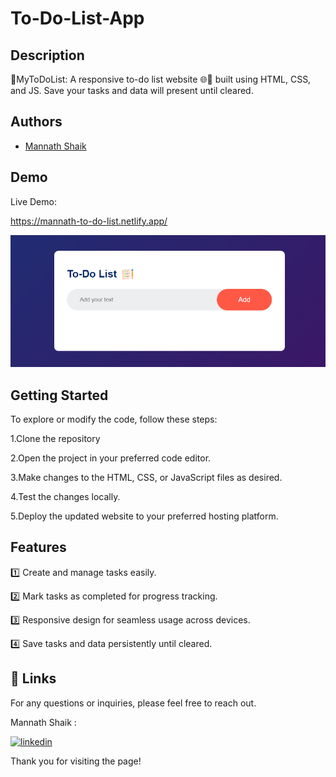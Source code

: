 # To-Do-List-App

## Description 

📝MyToDoList: A responsive to-do list website 🌐📱 built using HTML, CSS, and JS. Save your tasks and data will present until cleared.

## Authors

- [Mannath Shaik](https://www.github.com/mannath93478) 


## Demo

Live Demo:

https://mannath-to-do-list.netlify.app/

![alt text](images/demo.png)
    
## Getting Started

To explore or modify the code, follow these steps:

1.Clone the repository

2.Open the project in your preferred code editor.

3.Make changes to the HTML, CSS, or JavaScript files as desired.

4.Test the changes locally.

5.Deploy the updated website to your preferred hosting platform.


## Features

1️⃣ Create and manage tasks easily.

2️⃣ Mark tasks as completed for progress tracking.

3️⃣ Responsive design for seamless usage across devices.

4️⃣ Save tasks and data persistently until cleared.


## 🔗 Links

For any questions or inquiries, please feel free to reach out. 

Mannath Shaik :

[![linkedin](https://img.shields.io/badge/linkedin-0A66C2?style=for-the-badge&logo=linkedin&logoColor=white)](https://www.linkedin.com/in/mannath-shaik)


Thank you for visiting the page!
